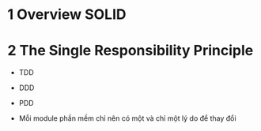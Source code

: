 # 1 Overview SOLID

# 2 The Single Responsibility Principle

- TDD
- DDD
- PDD

- Mỗi module phần mềm chỉ nên có một và chỉ một lý do để thay đổi
